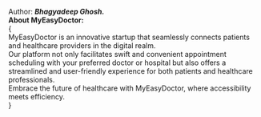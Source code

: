 Author: <b><i>Bhagyadeep Ghosh.</i></b><br>
<b>About MyEasyDoctor:</b><br>{<br>
MyEasyDoctor is an innovative startup that seamlessly connects patients and healthcare providers in the digital realm.<br>Our platform not only facilitates swift and convenient appointment scheduling with your preferred doctor or hospital but also offers a streamlined and user-friendly experience for both patients and healthcare professionals. <br>Embrace the future of healthcare with MyEasyDoctor, where accessibility meets efficiency.
<br>}
